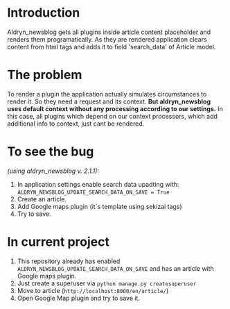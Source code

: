 # Introduction
Aldryn_newsblog gets all plugins inside article content placeholder and renders them programatically. 
As they are rendered application clears content from html tags and adds it to field 'search_data' of Article model.

# The problem
To render a plugin the application actually simulates circumstances to render it. 
So they need a request and its context. 
**But aldryn_newsblog uses default context without any processing according to our settings.** In this case, all plugins which depend on our context processors, which add additional info to context, just cant be rendered.

# To see the bug 
_(using aldryn_newsblog v. 2.1.1):_

1. In application settings enable search data upadting with: `ALDRYN_NEWSBLOG_UPDATE_SEARCH_DATA_ON_SAVE = True`
1. Create an article.
1. Add Google maps plugin (it`s template using sekizai tags)
1. Try to save.

# In current project
1. This repository already has enabled `ALDRYN_NEWSBLOG_UPDATE_SEARCH_DATA_ON_SAVE` and has an article with Google maps plugin.
1. Just create a superuser via `python manage.py createsuperuser`
1. Move to article (`http://localhost:8000/en/article/`)
1. Open Google Map plugin and try to save it.
